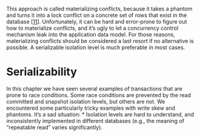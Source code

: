 
This approach is called materializing conflicts, because it takes a phantom and turns it into a
lock conflict on a concrete set of rows that exist in the database
[[11](ch07.html#Fekete2005ee)]. Unfortunately, it can be hard and
error-prone to figure out how to materialize conflicts, and it’s ugly to let a concurrency control
mechanism leak into the application data model. For those reasons, materializing conflicts should be
considered a last resort if no alternative is possible. A serializable isolation level is much
preferable in most cases. # Serializability 
In this chapter we have seen several examples of transactions that are prone to race conditions.
Some race conditions are prevented by the read committed and snapshot isolation levels, but
others are not. We encountered some particularly tricky examples with write skew and phantoms. It’s
a sad situation: *  Isolation levels are hard to understand, and inconsistently implemented in different databases
(e.g., the meaning of “repeatable read” varies significantly).